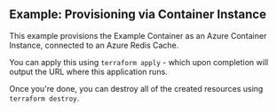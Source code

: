 ## Example: Provisioning via Container Instance

This example provisions the Example Container as an Azure Container Instance, connected to an Azure Redis Cache.

You can apply this using `terraform apply` - which upon completion will output the URL where this application runs.

Once you're done, you can destroy all of the created resources using `terraform destroy`.
